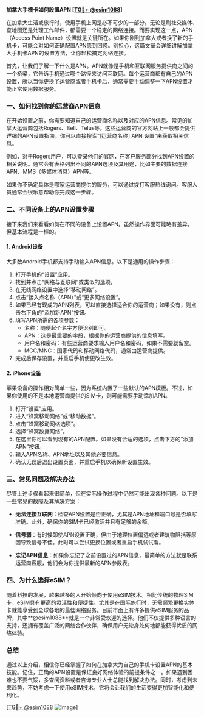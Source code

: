 **加拿大手機卡如何設置APN [[TG💪+ @esim1088](https://t.me/s/esim1088)]**

在加拿大生活或旅行时，使用手机上网是必不可少的一部分。无论是刷社交媒体、查地图还是处理工作邮件，都需要一个稳定的网络连接。而要实现这一点，APN（Access Point Name）设置就是关键所在。如果你刚到加拿大或者换了新的手机卡，可能会对如何正确配置APN感到困惑。别担心，这篇文章会详细讲解加拿大手机卡APN的设置方法，让你轻松搞定网络连接。

首先，让我们了解一下什么是APN。APN就像是手机和互联网服务提供商之间的一个桥梁，它告诉手机通过哪个路径来访问互联网。每个运营商都有自己的APN设置，所以当你更换了运营商或者手机卡后，通常需要手动调整一下APN设置才能正常使用数据服务。

### 一、如何找到你的运营商APN信息

在开始设置之前，你需要知道自己的运营商名称以及对应的APN信息。常见的加拿大运营商包括Rogers、Bell、Telus等。这些运营商的官方网站上一般都会提供详细的APN设置指南。你可以直接搜索“[运营商名称] APN 设置”来获取相关信息。

例如，对于Rogers用户，可以登录他们的官网，在客户服务部分找到APN设置的相关说明。通常会有表格列出不同的APN选项及其用途，比如主要的数据连接APN、MMS（多媒体消息）APN等。

如果你不确定具体是哪家运营商提供的服务，可以通过拨打客服热线询问。客服人员通常会很乐意帮助你完成这一步骤。

### 二、不同设备上的APN设置步骤

接下来我们来看看如何在不同的设备上设置APN。虽然操作界面可能略有差异，但基本流程是一样的。

#### 1. Android设备

大多数Android手机都支持手动输入APN信息。以下是通用的操作步骤：

1. 打开手机的“设置”应用。
2. 找到并点击“网络与互联网”或类似的选项。
3. 在无线网络设置中选择“移动网络”。
4. 点击“接入点名称（APN）”或“更多网络设置”。
5. 如果已经有现成的APN列表，可以直接选择适合你的运营商；如果没有，则点击右下角的“添加新APN”按钮。
6. 填写APN所需的各项参数：
   - 名称：随便起个名字方便识别即可。
   - APN：这是最重要的字段，根据你的运营商提供的信息填写。
   - 用户名和密码：有些运营商要求输入用户名和密码，如果不需要就留空。
   - MCC/MNC：国家代码和移动网络代码，通常由运营商提供。
7. 完成后保存设置，并重启手机使更改生效。

#### 2. iPhone设备

苹果设备的操作相对简单一些，因为系统内置了一些默认的APN模板。不过，如果你使用的不是本地运营商提供的SIM卡，则可能需要手动添加APN。

1. 打开“设置”应用。
2. 进入“蜂窝移动网络”或“移动数据”。
3. 点击“蜂窝移动网络选项”。
4. 选择“蜂窝数据网络”。
5. 在这里你可以看到现有的APN配置。如果没有合适的选项，点击下方的“添加APN”按钮。
6. 输入APN名称、APN地址以及其他必要信息。
7. 确认无误后退出设置页面，并重启手机以确保新设置生效。

### 三、常见问题及解决办法

尽管上述步骤看起来很简单，但在实际操作过程中仍然可能出现各种问题。以下是一些常见的故障及其解决方案：

- **无法连接互联网**：检查APN设置是否正确，尤其是APN地址和端口号是否填写准确。此外，确保你的SIM卡已经激活并且有足够的余额。
  
- **信号弱**：有时候即使APN设置正确，但由于地理位置偏远或者建筑物阻挡等原因导致信号不佳。此时可以尝试更换位置或者重启手机试试看。

- **忘记APN信息**：如果你忘记了之前设置过的APN信息，最简单的方法就是联系运营商客服，他们会为你提供最新的APN参数表。

### 四、为什么选择eSIM？

随着科技的发展，越来越多的人开始倾向于使用eSIM技术。相比传统的物理SIM卡，eSIM具有更高的灵活性和便捷性。尤其是在国际旅行时，无需频繁更换实体卡就能享受到全球各地的最佳网络服务。目前市面上有许多提供eSIM服务的品牌，其中**@esim1088**就是一个非常受欢迎的选择。他们不仅提供多种语言的支持，还拥有覆盖广泛的网络合作伙伴，确保用户无论身处何地都能获得优质的网络体验。

### 总结

通过以上介绍，相信你已经掌握了如何在加拿大为自己的手机卡设置APN的基本技能。记住，正确的APN设置是保证良好网络体验的前提条件之一。如果遇到困难也不要气馁，多查阅资料或者咨询专业人士总能找到解决办法。同时，考虑到未来趋势，不妨考虑一下使用eSIM技术，它将会让我们的生活变得更加智能化和便利化。

[[TG💪+ @esim1088](https://t.me/s/esim1088) ![Image](https://i.postimg.cc/4NQfJmqS/Snipaste-2025-05-13-00-14-12.png)]